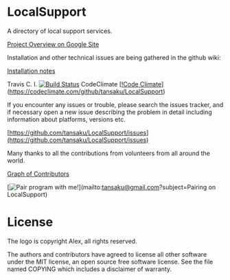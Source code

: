 LocalSupport
============

A directory of local support services. 

[Project Overview on Google Site](https://sites.google.com/site/saasellsprojects/projects/local-support/getting-started---project-overview)

Installation and other technical issues are being gathered in the github wiki:

[Installation notes](https://github.com/tansaku/LocalSupport/wiki/installation)

Travis C. I. [![Build Status](https://travis-ci.org/tansaku/LocalSupport.png)](https://travis-ci.org/tansaku/LocalSupport)
CodeClimate [[!Code Climate](https://codeclimate.com/github/tansaku/LocalSupport.png)](https://codeclimate.com/github/tansaku/LocalSupport)

If you encounter any issues or trouble, please search the issues tracker, and if necessary open a new issue describing the problem in detail including information about platforms, versions etc. 

[https://github.com/tansaku/LocalSupport/issues](https://github.com/tansaku/LocalSupport/issues)

Many thanks to all the contributions from volunteers from all around the world.

[Graph of Contributors](https://github.com/tansaku/LocalSupport/contributors)

[![Pair program with me!](http://pairprogramwith.me/badge.png)](mailto:tansaku@gmail.com?subject=Pairing on LocalSupport)

License
=======

The logo is copyright Alex, all rights reserved.

The authors and contributors have agreed to license all other software
under the MIT license, an open source free software license. See the
file named COPYING which includes a disclaimer of warranty.
